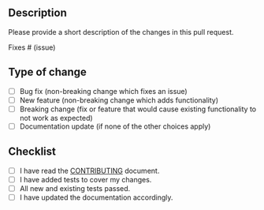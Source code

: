 ## Description

Please provide a short description of the changes in this pull request.

Fixes # (issue)

## Type of change

- [ ] Bug fix (non-breaking change which fixes an issue)
- [ ] New feature (non-breaking change which adds functionality)
- [ ] Breaking change (fix or feature that would cause existing functionality to not work as expected)
- [ ] Documentation update (if none of the other choices apply)

## Checklist

- [ ] I have read the [CONTRIBUTING](https://github.com/poap-xyz/poap.js/blob/main/documentation/CONTRIBUTING.md) document.
- [ ] I have added tests to cover my changes.
- [ ] All new and existing tests passed.
- [ ] I have updated the documentation accordingly.
